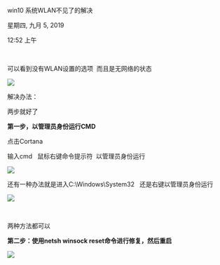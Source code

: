 win10 系统WLAN不见了的解决

星期四, 九月 5, 2019

12:52 上午

 

可以看到没有WLAN设置的选项  而且是无网络的状态

![](021_win10_系统WLAN不见了的解决_000.png)

解决办法：

两步就好了

**第一步，以管理员身份运行CMD**

点击Cortana

输入cmd   鼠标右键命令提示符  以管理员身份运行

![](021_win10_系统WLAN不见了的解决_001.png)

还有一种办法就是进入C:\\Windows\\System32   还是右键以管理员身份运行

![](021_win10_系统WLAN不见了的解决_002.png)

 

两种方法都可以

**第二步：使用netsh winsock reset命令进行修复，然后重启**

![](021_win10_系统WLAN不见了的解决_003.png)

 

 
